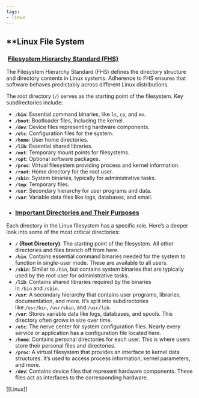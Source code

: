 ```yaml
---
tags:
- linux
---
```


## **Linux File System

###  [Filesystem Hierarchy Standard (FHS)](https://dev.to/prodevopsguytech/understanding-the-linux-filesystem-an-in-depth-guide-for-devops-engineers-ona?ref=dailydev#2-filesystem-hierarchy-standard-fhs)

The Filesystem Hierarchy Standard (FHS) defines the directory structure and directory contents in Linux systems. Adherence to FHS ensures that software behaves predictably across different Linux distributions.

The root directory (`/`) serves as the starting point of the filesystem. Key subdirectories include:

- **`/bin`**: Essential command binaries, like `ls`, `cp`, and `mv`.
- **`/boot`**: Bootloader files, including the kernel.
- **`/dev`**: Device files representing hardware components.
- **`/etc`**: Configuration files for the system.
- **`/home`**: User home directories.
- **`/lib`**: Essential shared libraries.
- **`/mnt`**: Temporary mount points for filesystems.
- **`/opt`**: Optional software packages.
- **`/proc`**: Virtual filesystem providing process and kernel information.
- **`/root`**: Home directory for the root user.
- **`/sbin`**: System binaries, typically for administrative tasks.
- **`/tmp`**: Temporary files.
- **`/usr`**: Secondary hierarchy for user programs and data.
- **`/var`**: Variable data files like logs, databases, and email.
- ### [Important Directories and Their Purposes](https://dev.to/prodevopsguytech/understanding-the-linux-filesystem-an-in-depth-guide-for-devops-engineers-ona?ref=dailydev#5-important-directories-and-their-purposes)

Each directory in the Linux filesystem has a specific role. Here’s a deeper look into some of the most critical directories:

- **`/` (Root Directory)**: The starting point of the filesystem. All other directories and files branch off from here.
- **`/bin`**: Contains essential command binaries needed for the system to function in single-user mode. These are available to all users.
- **`/sbin`**: Similar to `/bin`, but contains system binaries that are typically used by the root user for administrative tasks.
- **`/lib`**: Contains shared libraries required by the binaries in `/bin` and `/sbin`.
- **`/usr`**: A secondary hierarchy that contains user programs, libraries, documentation, and more. It’s split into subdirectories like `/usr/bin`, `/usr/sbin`, and `/usr/lib`.
- **`/var`**: Stores variable data like logs, databases, and spools. This directory often grows in size over time.
- **`/etc`**: The nerve center for system configuration files. Nearly every service or application has a configuration file located here.
- **`/home`**: Contains personal directories for each user. This is where users store their personal files and directories.
- **`/proc`**: A virtual filesystem that provides an interface to kernel data structures. It’s used to access process information, kernel parameters, and more.
- **`/dev`**: Contains device files that represent hardware components. These files act as interfaces to the corresponding hardware.

[[Linux]]